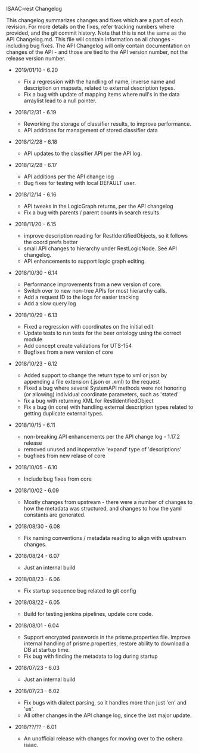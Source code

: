 ISAAC-rest Changelog 

This changelog summarizes changes and fixes which are a part of each revision.  For more details on the fixes, refer tracking numbers where provided, and the git commit history.  Note that this is not the same as the API Changelog.md.  This file will contain information on all changes - including bug fixes.  The API Changelog will only contain documentation on changes of the API - and those are tied to the 
API version number, not the release version number.

* 2019/01/10 - 6.20
    * Fix a regression with the handling of name, inverse name and description on mapsets, related to external description types.
    * Fix a bug with update of mapping items where null's in the data arraylist lead to a null pointer.

* 2018/12/31 - 6.19
    * Reworking the storage of classifier results, to improve performance.
    * API additions for management of stored classifier data

* 2018/12/28 - 6.18
    * API updates to the classifier API per the API log.

* 2018/12/28 - 6.17
    * API additions per the API change log
    * Bug fixes for testing with local DEFAULT user.

* 2018/12/14 - 6.16
    * API tweaks in the LogicGraph returns, per the API changelog
    * Fix a bug with parents / parent counts in search results.

* 2018/11/20 - 6.15
    * improve description reading for RestIdentifiedObjects, so it follows the coord prefs better
    * small API changes to hierarchy under RestLogicNode.  See API changelog.
    * API enhancements to support logic graph editing.

* 2018/10/30 - 6.14
    * Performance improvements from a new version of core.
    * Switch over to new non-tree APIs for most hierarchy calls.
    * Add a request ID to the logs for easier tracking
    * Add a slow query log

* 2018/10/29 - 6.13
    * Fixed a regression with coordinates on the initial edit
    * Update tests to run tests for the beer ontology using the correct module
    * Add concept create validations for UTS-154
    * Bugfixes from a new version of core

* 2018/10/23 - 6.12
    * Added support to change the return type to xml or json by appending a file extension (.json or .xml) to the request
    * Fixed a bug where several SystemAPI methods were not honoring (or allowing) individual coordinate parameters, such as 'stated'
    * fix a bug with returning XML for RestIdentifiedObject
    * Fix a bug (in core) with handling external description types related to getting duplicate external types.

* 2018/10/15 - 6.11
    * non-breaking API enhancements per the API change log - 1.17.2 release
    * removed unused and inoperative 'expand' type of 'descriptions'
    * bugfixes from new relase of core

* 2018/10/05 - 6.10
    * Include bug fixes from core

* 2018/10/02 - 6.09
    * Mostly changes from upstream - there were a number of changes to how the metadata was structured, and changes to how the 
       yaml constants are generated.  

* 2018/08/30 - 6.08
    * Fix naming conventions / metadata reading to align with upstream changes.

* 2018/08/24 - 6.07
    * Just an internal build

* 2018/08/23 - 6.06
    * Fix startup sequence bug related to git config

* 2018/08/22 - 6.05
    * Build for testing jenkins pipelines, update core code.

* 2018/08/01 - 6.04
    * Support encrypted passwords in the prisme.properties file.  Improve internal handling of prisme.properties, restore ability to download
        a DB at startup time.
    * Fix bug with finding the metadata to log during startup
    
* 2018/07/23 - 6.03
    * Just an internal build

* 2018/07/23 - 6.02
    * Fix bugs with dialect parsing, so it handles more than just 'en' and 'us'.
    * All other changes in the API change log, since the last major update.

* 2018/??/?? - 6.01
    * An unofficial release with changes for moving over to the oshera isaac.
